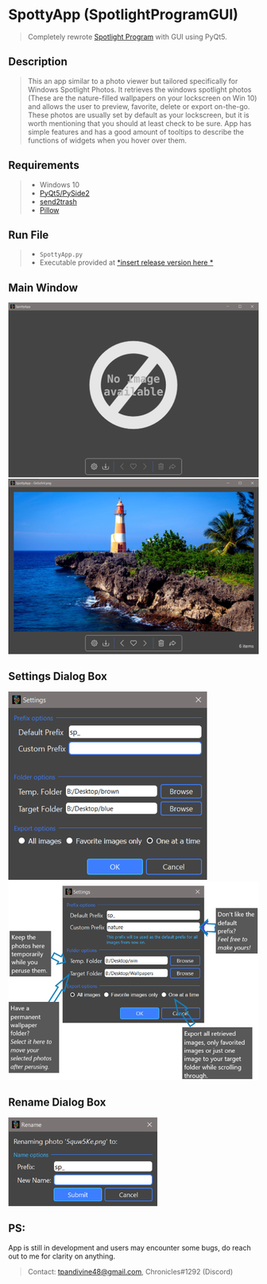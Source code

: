 # SpottyApp (SpotlightProgramGUI)
> Completely rewrote [Spotlight Program](https://github.com/CHR-onicles/SpotlightProgram) with GUI using PyQt5.

## Description
> This an app similar to a photo viewer but tailored specifically for Windows Spotlight Photos.
It retrieves the windows spotlight photos (These are the nature-filled wallpapers on your lockscreen on Win 10)
and allows the user to preview, favorite, delete or export on-the-go.
These photos are usually set by default as your lockscreen, but it is worth mentioning that you should at least check to be sure. App has simple
features and has a good amount of tooltips to describe the functions of widgets when you hover over them.

## Requirements
> * Windows 10
> * [PyQt5/PySide2](https://pypi.org/project/PyQt5/)
> * [send2trash](https://pypi.org/project/Send2Trash/)
> * [Pillow](https://pypi.org/project/Pillow/)

## Run File
> * `SpottyApp.py`
> * Executable provided at [*insert release version here *]()


## Main Window
<img src="screenshots/1.png" width = 800>
<img src="screenshots/2.png" width = 800>

## Settings Dialog Box
<img src="screenshots/3.png" width = 400>
<img src="screenshots/5.png" width = 600>

## Rename Dialog Box
<img src="screenshots/4.png" width = 300>

## PS:
App is still in development and users may encounter some bugs, do reach out to me for clarity on anything.

> Contact: tpandivine48@gmail.com, Chronicles#1292 (Discord)







